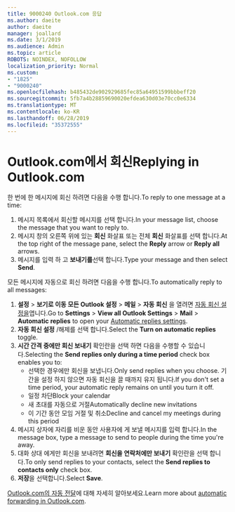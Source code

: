```yaml
---
title: 9000240 Outlook.com 응답
ms.author: daeite
author: daeite
manager: joallard
ms.date: 3/1/2019
ms.audience: Admin
ms.topic: article
ROBOTS: NOINDEX, NOFOLLOW
localization_priority: Normal
ms.custom:
- "1825"
- "9000240"
ms.openlocfilehash: b485432de902929685fec85a64951599bbbeff20
ms.sourcegitcommit: 5fb7a4b28859690020efdea630d03e70cc0e6334
ms.translationtype: MT
ms.contentlocale: ko-KR
ms.lasthandoff: 06/28/2019
ms.locfileid: "35372555"
---
```

# <a name="replying-in-outlookcom"></a><span data-ttu-id="a0ba5-102">Outlook.com에서 회신</span><span class="sxs-lookup"><span data-stu-id="a0ba5-102">Replying in Outlook.com</span></span>

<span data-ttu-id="a0ba5-103">한 번에 한 메시지에 회신 하려면 다음을 수행 합니다.</span><span class="sxs-lookup"><span data-stu-id="a0ba5-103">To reply to one message at a time:</span></span>

1. <span data-ttu-id="a0ba5-104">메시지 목록에서 회신할 메시지를 선택 합니다.</span><span class="sxs-lookup"><span data-stu-id="a0ba5-104">In your message list, choose the message that you want to reply to.</span></span>
2. <span data-ttu-id="a0ba5-105">메시지 창의 오른쪽 위에 있는 **회신** 화살표 또는 전체 **회신** 화살표를 선택 합니다.</span><span class="sxs-lookup"><span data-stu-id="a0ba5-105">At the top right of the message pane, select the **Reply** arrow or **Reply all** arrows.</span></span>
3. <span data-ttu-id="a0ba5-106">메시지를 입력 하 고 **보내기를**선택 합니다.</span><span class="sxs-lookup"><span data-stu-id="a0ba5-106">Type your message and then select **Send**.</span></span>

<span data-ttu-id="a0ba5-107">모든 메시지에 자동으로 회신 하려면 다음을 수행 합니다.</span><span class="sxs-lookup"><span data-stu-id="a0ba5-107">To automatically reply to all messages:</span></span>

1. <span data-ttu-id="a0ba5-108">**설정** > **보기로 이동 모든 Outlook 설정** > **메일** > **자동 회신** 을 열려면 [자동 회신 설정을](https://outlook.live.com/mail/options/mail/automaticReplies)엽니다.</span><span class="sxs-lookup"><span data-stu-id="a0ba5-108">Go to **Settings** > **View all Outlook Settings** > **Mail** > **Automatic replies** to open your [Automatic replies settings](https://outlook.live.com/mail/options/mail/automaticReplies).</span></span>
2. <span data-ttu-id="a0ba5-109">**자동 회신 설정** /해제를 선택 합니다.</span><span class="sxs-lookup"><span data-stu-id="a0ba5-109">Select the **Turn on automatic replies** toggle.</span></span>
3. <span data-ttu-id="a0ba5-110">**시간 간격 중에만 회신 보내기** 확인란을 선택 하면 다음을 수행할 수 있습니다.</span><span class="sxs-lookup"><span data-stu-id="a0ba5-110">Selecting the **Send replies only during a time period** check box enables you to:</span></span>
    - <span data-ttu-id="a0ba5-111">선택한 경우에만 회신을 보냅니다.</span><span class="sxs-lookup"><span data-stu-id="a0ba5-111">Only send replies when you choose.</span></span> <span data-ttu-id="a0ba5-112">기간을 설정 하지 않으면 자동 회신을 끌 때까지 유지 됩니다.</span><span class="sxs-lookup"><span data-stu-id="a0ba5-112">If you don't set a time period, your automatic reply remains on until you turn it off.</span></span>
    - <span data-ttu-id="a0ba5-113">일정 차단</span><span class="sxs-lookup"><span data-stu-id="a0ba5-113">Block your calendar</span></span>
    - <span data-ttu-id="a0ba5-114">새 초대를 자동으로 거절</span><span class="sxs-lookup"><span data-stu-id="a0ba5-114">Automatically decline new invitations</span></span>
    - <span data-ttu-id="a0ba5-115">이 기간 동안 모임 거절 및 취소</span><span class="sxs-lookup"><span data-stu-id="a0ba5-115">Decline and cancel my meetings during this period</span></span>
4. <span data-ttu-id="a0ba5-116">메시지 상자에 자리를 비운 동안 사용자에 게 보낼 메시지를 입력 합니다.</span><span class="sxs-lookup"><span data-stu-id="a0ba5-116">In the message box, type a message to send to people during the time you're away.</span></span>
5. <span data-ttu-id="a0ba5-117">대화 상대 에게만 회신을 보내려면 **회신을 연락처에만 보내기** 확인란을 선택 합니다.</span><span class="sxs-lookup"><span data-stu-id="a0ba5-117">To only send replies to your contacts, select the **Send replies to contacts only** check box.</span></span>
6. <span data-ttu-id="a0ba5-118">**저장**을 선택합니다.</span><span class="sxs-lookup"><span data-stu-id="a0ba5-118">Select **Save**.</span></span>

<span data-ttu-id="a0ba5-119">[Outlook.com의 자동 전달](https://support.office.com/article/14614626-9855-48dc-a986-dec81d07b1a0)에 대해 자세히 알아보세요.</span><span class="sxs-lookup"><span data-stu-id="a0ba5-119">Learn more about [automatic forwarding in Outlook.com](https://support.office.com/article/14614626-9855-48dc-a986-dec81d07b1a0).</span></span>